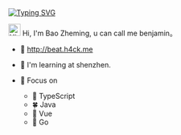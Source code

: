 <a href="http://beat.h4ck.me/">
   <img src="https://readme-typing-svg.demolab.com?font=Fira+Code&pause=1000&width=435&lines=console.log(%22Hello%22)&center=true&size=27" alt="Typing SVG" />
</a>

<img src='https://qpluspicture.oss-cn-beijing.aliyuncs.com/6LjjQA/Hi.gif' alt='Hi' width="24"/> Hi, I'm Bao Zheming, u can call me benjamin。

- 🎵 http://beat.h4ck.me

- 🔭 I'm learning at shenzhen.

- 🌱 Focus on 
  - 🚤 TypeScript
  - 🍀 Java
  - 🌿 Vue
  - 🚀 Go
